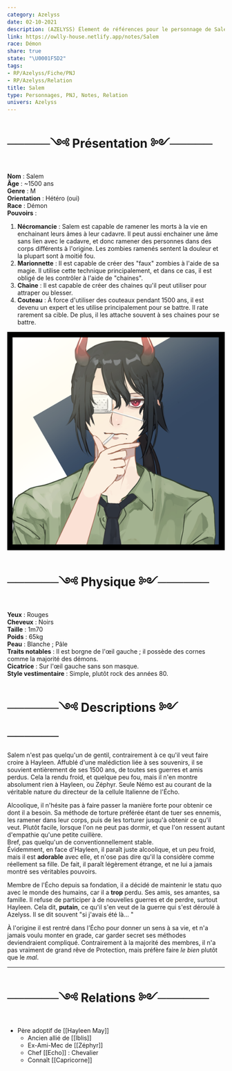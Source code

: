 ```yaml
---
category: Azelyss
date: 02-10-2021
description: (AZELYSS) Élement de références pour le personnage de Salem
link: https://owlly-house.netlify.app/notes/Salem
race: Démon
share: true
state: "\U0001F5D2️"
tags:
- RP/Azelyss/Fiche/PNJ
- RP/Azelyss/Relation
title: Salem
type: Personnages, PNJ, Notes, Relation
univers: Azelyss
---
```


# ─────༺ Présentation ༻─────  
**Nom** : Salem  
**Âge** : ~1500 ans  
**Genre** : M  
**Orientation** : Hétéro (oui)  
**Race** : Démon   
**Pouvoirs** :   
1. **Nécromancie** : Salem est capable de ramener les morts à la vie en enchainant leurs âmes à leur cadavre. Il peut aussi enchainer une âme sans lien avec le cadavre, et donc ramener des personnes dans des corps différents à l'origine. Les zombies ramenés sentent la douleur et la plupart sont à moitié fou.   
2. **Marionnette** : Il est capable de créer des "faux" zombies à l'aide de sa magie. Il utilise cette technique principalement, et dans ce cas, il est obligé de les contrôler à l'aide de "chaines".  
3. **Chaine** : Il est capable de créer des chaines qu'il peut utiliser pour attraper ou blesser.  
4. **Couteau** : À force d'utiliser des couteaux pendant 1500 ans, il est devenu un expert et les utilise principalement pour se battre. Il rate rarement sa cible. De plus, il les attache souvent à ses chaines pour se battre.   
  
![+side](../assets/img/Salem.png)  
# ──────༺ Physique ༻──────  
  
**Yeux** : Rouges  
**Cheveux** : Noirs  
**Taille** : 1m70  
**Poids** : 65kg  
**Peau** : Blanche ; Pâle  
**Traits notables** : Il est borgne de l'œil gauche ; il possède des cornes comme la majorité des démons.  
**Cicatrice** : Sur l'œil gauche sans son masque.  
**Style vestimentaire** : Simple, plutôt rock des années 80.  
  
# ──────༺ Descriptions ༻──────  
Salem n'est pas quelqu'un de gentil, contrairement à ce qu'il veut faire croire à Hayleen. Affublé d'une malédiction liée à ses souvenirs, il se souvient entièrement de ses 1500 ans, de toutes ses guerres et amis perdus. Cela la rendu froid, et quelque peu fou, mais il n'en montre absolument rien à Hayleen, ou Zéphyr. Seule Némo est au courant de la véritable nature du directeur de la cellule Italienne de l'Écho.   
  
Alcoolique, il n'hésite pas à faire passer la manière forte pour obtenir ce dont il a besoin. Sa méthode de torture préférée étant de tuer ses ennemis, les ramener dans leur corps, puis de les torturer jusqu'à obtenir ce qu'il veut. Plutôt facile, lorsque l'on ne peut pas dormir, et que l'on ressent autant d'empathie qu'une petite cuillère.  
Bref, pas quelqu'un de conventionnellement stable.   
Évidemment, en face d'Hayleen, il paraît juste alcoolique, et un peu froid, mais il est **adorable** avec elle, et n'ose pas dire qu'il la considère comme réellement sa fille. De fait, il paraît légèrement étrange, et ne lui a jamais montré ses véritables pouvoirs.  
  
Membre de l'Écho depuis sa fondation, il a décidé de maintenir le statu quo avec le monde des humains, car il a **trop** perdu. Ses amis, ses amantes, sa famille. Il refuse de participer à de nouvelles guerres et de perdre, surtout Hayleen. Cela dit, **putain**, ce qu'il s'en veut de la guerre qui s'est déroulé à Azelyss. Il se dit souvent "si j'avais été là… "  
  
À l'origine il est rentré dans l'Écho pour donner un sens à sa vie, et n'a jamais voulu monter en grade, car garder secret ses méthodes deviendraient compliqué. Contrairement à la majorité des membres, il n'a pas vraiment de grand rêve de Protection, mais préfère faire *le bien* plutôt que le *mal*.   
  
---  
# ──────༺ Relations ༻──────  
- Père adoptif de [[Hayleen May]]  
  - Ancien allié de [[Iblis]]  
  - Ex-Ami-Mec de [[Zéphyr]]  
  - Chef [[Echo]] : Chevalier  
  - Connaît [[Capricorne]]